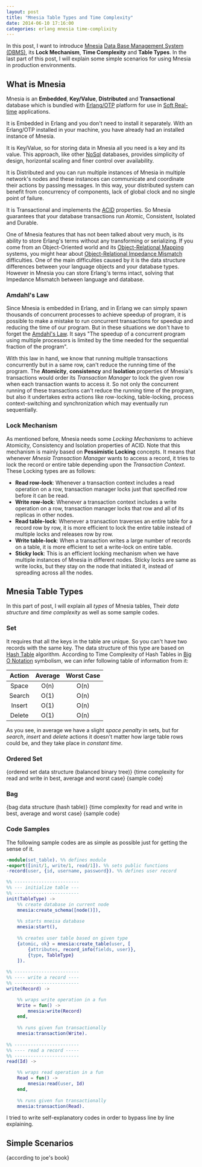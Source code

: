 ```yaml
---
layout: post
title: "Mnesia Table Types and Time Complexity"
date: 2014-06-10 17:16:00
categories: erlang mnesia time-complixity
---
```


In this post, I want to introduce [Mnesia](--link--) [Data Base Management System (DBMS)](--link--), its **Lock Mechanism**, **Time Complexity** and **Table Types**. In the last part of this post, I will explain some simple scenarios for using Mnesia in production environments.

## What is Mnesia
Mnesia is an **Embedded**, **Key/Value**, **Distributed** and **Transactional** database which is bundled with [Erlang/OTP](--link--) platform for use in [Soft Real-time](--link--) applications.

It is Embedded in Erlang and you don't need to install it separately. With an Erlang/OTP installed in your machine, you have already had an installed instance of Mnesia.

It is Key/Value, so for storing data in Mnesia all you need is a key and its value. This approach, like other [NoSql](--link--) databases, provides simplicity of design, horizontal scaling and finer control over availability.

It is Distributed and you can run multiple instances of Mnesia in multiple network's nodes and these instances can communicate and coordinate their actions by passing messages. In this way, your distributed system can benefit from concurrency of components, lack of global clock and no single point of failure.

It is Transactional and implements the [ACID](--link--) properties. So Mnesia guarantees that your database transactions run Atomic, Consistent, Isolated and Durable.

One of Mnesia features that has not been talked about very much, is its ability to store Erlang's terms without any transforming or serializing. If you come from an Object-Oriented world and its [Object-Relational Mapping](--link--) systems, you might hear about [Object-Relational Impedance Mismatch](--link--) difficulties. One of the main difficulties caused by it is the data structure differences between your language objects and your database types. However in Mnesia you can store Erlang's terms intact, solving that Impedance Mismatch between language and database.

### Amdahl's Law
Since Mnesia is embedded in Erlang, and in Erlang we can simply spawn thousands of concurrent processes to achieve speedup of program, it is possible to make a mistake to run concurrent transactions for speedup and reducing the time of our program. But in these situations we don't have to forget the [Amdahl's Law](--link--). It says "The speedup of a concurrent program using multiple processors is limited by the time needed for the sequential fraction of the program".
 
With this law in hand, we know that running multiple transactions concurrently but in a same row, can't reduce the running time of the program. The **Atomicity**, **consistency** and **Isolation** properties of Mnesia's transactions would order its _Transaction Manager_ to lock the given row when each transaction wants to access it. So not only the concurrent running of these transactions can't reduce the running time of the program, but also it undertakes extra actions like row-locking, table-locking, process context-switching and synchronization which may eventually run sequentially.

### Lock Mechanism
As mentioned before, Mnesia needs some _Locking Mechanisms_ to achieve Atomicity, Consistency and Isolation properties of ACID. Note that this mechanism is mainly based on **Pessimistic Locking** concepts. It means that whenever _Mnesia Transaction Manager_ wants to access a record, it tries to lock the record or entire table depending upon the _Transaction Context_. These Locking types are as follows:

- **Read row-lock**: Whenever a transaction context includes a read operation on a row, transaction manager locks just that specified row before it can be read.
- **Write row-lock**: Whenever a transaction context includes a write operation on a row, transaction manager locks that row and all of its replicas in other nodes.
- **Read table-lock**: Whenever a transaction traverses an entire table for a record row by row, it is more efficient to lock the entire table instead of multiple locks and releases row by row.
- **Write table-lock**: When a transaction writes a large number of records on a table, it is more efficient to set a write-lock on entire table.
- **Sticky lock**: This is an efficient locking mechanism when we have multiple instances of Mnesia in different nodes. Sticky locks are same as write locks, but they stay on the node that initiated it, instead of spreading across all the nodes.

## Mnesia Table Types
In this part of post, I will explain all _types_ of Mnesia tables, Their _data structure_ and _time complexity_ as well as some sample codes.

### Set
It requires that all the keys in the table are unique. So you can't have two records with the same key. The data structure of this type are based on [Hash Table](--link--) algorithm. According to Time Complexity of Hash Tables in [Big O Notation](--link--) symbolism, we can infer following table of information from it:

| Action | Average | Worst Case |
|:------:|:-------:|:----------:|
| Space  | O(n)    | O(n)       |
| Search | O(1)    | O(n)       |
| Insert | O(1)    | O(n)       |
| Delete | O(1)    | O(n)       |

As you see, in average we have a slight _space penalty_ in sets, but for _search_, _insert_ and _delete_ actions it doesn't matter how large table rows could be, and they take place in _constant time_.

### Ordered Set
{ordered set data structure (balanced binary tree)}
{time complexity for read and write in best, average and worst case}
{sample code}

### Bag
{bag data structure (hash table)}
{time complexity for read and write in best, average and worst case}
{sample code}

### Code Samples

The following sample codes are as simple as possible just for getting the sense of it.

```erlang
-module(set_table). %% defines module
-export([init/1, write/1, read/1]). %% sets public functions
-record(user, {id, username, password}). %% defines user record

%% ------------------------
%% --- initialize table ---
%% ------------------------
init(TableType) ->
	%% create database in current node
	mnesia:create_schema([node()]),
	
	%% starts mneisa database
	mnesia:start(),
	
	%% creates user table based on given type
	{atomic, ok} = mnesia:create_table(user, [
		{attributes, record_info(fields, user)},
		{type, TableType}
	]).
	
%% ------------------------
%% ---- write a record ----
%% ------------------------
write(Record) ->

	%% wraps write operation in a fun
	Write = fun() ->
		mnesia:write(Record)
	end,
	
	%% runs given fun transactionally
	mnesia:transaction(Write).
	
%% ------------------------
%% ---- read a record -----
%% ------------------------
read(Id) ->

	%% wraps read operation in a fun
	Read = fun() ->
		mnesia:read(user, Id)
	end,
	
	%% runs given fun transactionally
	mnesia:transaction(Read).
```

I tried to write self-explanatory codes in order to bypass line by line explaining.

## Simple Scenarios
{according to joe's book}
